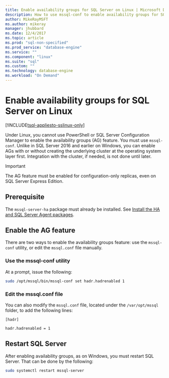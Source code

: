 ```yaml
---
title: Enable availability groups for SQL Server on Linux | Microsoft Docs
description: How to use mssql-conf to enable availability groups for SQL Server on Linux.
author: MikeRayMSFT 
ms.author: mikeray 
manager: jhubbard
ms.date: 12/4/2017
ms.topic: article
ms.prod: "sql-non-specified"
ms.prod_service: "database-engine"
ms.service: ""
ms.component: "linux"
ms.suite: "sql"
ms.custom: ""
ms.technology: database-engine
ms.workload: "On Demand"
---
```


# Enable availability groups for SQL Server on Linux

[!INCLUDE[tsql-appliesto-sslinux-only](../includes/tsql-appliesto-sslinux-only.md)]

Under Linux, you cannot use PowerShell or SQL Server Configuration Manager to enable the availability groups (AG) feature. You must use `mssql-conf`. Unlike in SQL Server 2016 and earlier on Windows, you can enable AGs with or without creating the underlying cluster at the operating system layer first. Integration with the cluster, if needed, is not done until later.

> [!IMPORTANT]
> The AG feature must be enabled for configuration-only replicas, even on SQL Server Express Edition.

## Prerequisite
The `mssql-server-ha` package must already be installed. See [Install the HA and SQL Server Agent packages](sql-server-linux-deploy-pacemaker-cluster.md#install-the-ha-and-sql-server-agent-packages).

## Enable the AG feature
There are two ways to enable the availability groups feature: use the `mssql-conf` utility, or edit the `mssql.conf` file manually.

### Use the mssql-conf utility

At a prompt, issue the following:

```bash
sudo /opt/mssql/bin/mssql-conf set hadr.hadrenabled 1
```

### Edit the mssql.conf file

You can also modify the `mssql.conf` file, located under the `/var/opt/mssql` folder, to add the following lines:

```
[hadr]

hadr.hadrenabled = 1
```

## Restart SQL Server
After enabling availability groups, as on Windows, you must restart SQL Server. That can be done by the following:

```bash
sudo systemctl restart mssql-server
```

